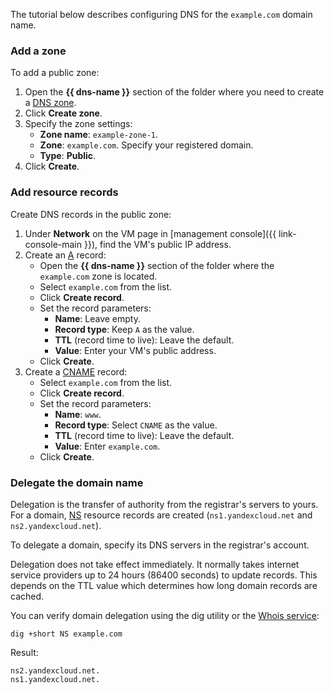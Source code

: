 The tutorial below describes configuring DNS for the `example.com` domain name.

### Add a zone

To add a public zone:

1. Open the **{{ dns-name }}** section of the folder where you need to create a [DNS zone](../../dns/concepts/dns-zone.md).
1. Click **Create zone**.
1. Specify the zone settings:
    * **Zone name**: `example-zone-1`.
    * **Zone**: `example.com`. Specify your registered domain.
    * **Type**: **Public**.
1. Click **Create**.

### Add resource records

Create DNS records in the public zone:

1. Under **Network** on the VM page in [management console]({{ link-console-main }}), find the VM's public IP address.
1. Create an [A](../../dns/concepts/resource-record.md#a) record:
    * Open the **{{ dns-name }}** section of the folder where the `example.com` zone is located.
    * Select `example.com` from the list.
    * Click **Create record**.
    * Set the record parameters:
        * **Name**: Leave empty.
        * **Record type**: Keep `A` as the value.
        * **TTL** (record time to live): Leave the default.
        * **Value**: Enter your VM's public address.
    * Click **Create**.
1. Create a [CNAME](../../dns/concepts/resource-record.md#cname) record:
    * Select `example.com` from the list.
    * Click **Create record**.
    * Set the record parameters:
        * **Name**: `www`.
        * **Record type**: Select `CNAME` as the value.
        * **TTL** (record time to live): Leave the default.
        * **Value**: Enter `example.com`.
    * Click **Create**.

### Delegate the domain name

Delegation is the transfer of authority from the registrar's servers to yours. For a domain, [NS](../../dns/concepts/resource-record.md#ns) resource records are created (`ns1.yandexcloud.net` and `ns2.yandexcloud.net`).

To delegate a domain, specify its DNS servers in the registrar's account.

Delegation does not take effect immediately. It normally takes internet service providers up to 24 hours (86400 seconds) to update records. This depends on the TTL value which determines how long domain records are cached.

You can verify domain delegation using the dig utility or the [Whois service](https://www.reg.com/whois/check_site):

```
dig +short NS example.com
```

Result:

```
ns2.yandexcloud.net.
ns1.yandexcloud.net.
```
